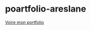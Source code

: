 ﻿# poartfolio-areslane
[Voire mon portfolio](https://areslane67.github.io/poartfolio-areslane/index.html)
